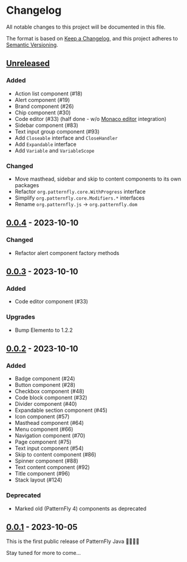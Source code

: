 # Changelog

All notable changes to this project will be documented in this file.

The format is based on [Keep a Changelog](https://keepachangelog.com/en/1.0.0/), and this project adheres to [Semantic Versioning](https://semver.org/spec/v2.0.0.html).

## [Unreleased]

### Added

- Action list component (#18)
- Alert component (#19)
- Brand component (#26)
- Chip component (#30)
- Code editor (#33) (half done - w/o [Monaco editor](https://microsoft.github.io/monaco-editor/) integration)
- Sidebar component (#83)
- Text input group component (#93)
- Add `Closeable` interface and `CloseHandler`
- Add `Expandable` interface
- Add `Variable` and `VariableScope`

### Changed

- Move masthead, sidebar and skip to content components to its own packages
- Refactor `org.patternfly.core.WithProgress` interface
- Simplify `org.patternfly.core.Modifiers.*` interfaces
- Rename `org.patternfly.js` → `org.patternfly.dom`

## [0.0.4] - 2023-10-10

### Changed

- Refactor alert component factory methods

## [0.0.3] - 2023-10-10

### Added 

- Code editor component (#33)

### Upgrades

- Bump Elemento to 1.2.2

## [0.0.2] - 2023-10-10

### Added

- Badge component (#24)
- Button component (#28)
- Checkbox component  (#48)
- Code block component (#32)
- Divider component (#40)
- Expandable section component (#45)
- Icon component (#57)
- Masthead component (#64)
- Menu component (#66)
- Navigation component (#70)
- Page component (#75)
- Text input component (#54)
- Skip to content component (#86)
- Spinner component (#88)
- Text content component (#92)
- Title component (#96)
- Stack layout (#124)

### Deprecated

- Marked old (PatternFly 4) components as deprecated

## [0.0.1] - 2023-10-05

This is the first public release of PatternFly Java 🍾🎉🎊🥳

Stay tuned for more to come...

<!--
## Template

### Added

- for new features

### Changed

- for changes in existing functionality

### Fixed

- for any bug fixes

### Security

- in case of vulnerabilities

### Deprecated

- for soon-to-be removed features

### Removed

- for now removed features

### Upgrades

- for dependency upgrades
-->
[Unreleased]: https://github.com/patternfly-java/patternfly-java/compare/v0.0.4...HEAD
[0.0.4]: https://github.com/patternfly-java/patternfly-java/compare/v0.0.3...v0.0.4
[0.0.3]: https://github.com/patternfly-java/patternfly-java/compare/v0.0.2...v0.0.3
[0.0.2]: https://github.com/patternfly-java/patternfly-java/compare/v0.0.1...v0.0.2
[0.0.1]: https://github.com/patternfly-java/patternfly-java/compare/vTemplate...v0.0.1
